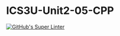 # ICS3U-Unit2-05-CPP

[![GitHub's Super Linter](https://github.com/Huzaifa-Khalid-2/ICS3U-Unit2-05-CPP/workflows/GitHub's%20Super%20Linter/badge.svg)](https://github.com/Huzaifa-Khalid-2/ICS3U-Unit2-05-CPP/actions)
